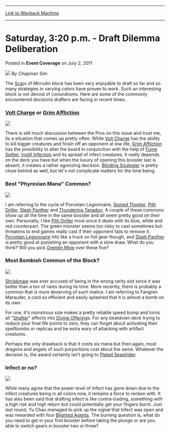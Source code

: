 
---
[Link to Wayback Machine](https://web.archive.org/web/20220127093910/https://magic.wizards.com/en/articles/archive/event-coverage/saturday-320-pm-draft-dilemma-deliberation-2014-12-05)

[_metadata_:author]:- "Chapman Sim"
[_metadata_:description]:- "The [autocard]Scar[/autocard]s of Mirrodin block has been very enjoyable to draft so far and so many strategies in varying colors have proven to work. Such an interesting block is not devoid of conundrums. Here are some of the commonly encountered decisions drafters are facing in recent times. [autocard]Volt Charge[/autocard] or [autocard]Grim Affliction[/autocard] [card]Volt"
[_metadata_:generator]:- "Drupal 7 (http://drupal.org)"
[_metadata_:node]:- "315680"
[_metadata_:path_date]:- "2014-12-05"
[_metadata_:publish_date]:- "2011-07-02"
[_metadata_:source]:- "div-main-content"
[_metadata_:title]:- "Saturday, 3:20 p.m. - Draft Dilemma Deliberation"
[_metadata_:wayback_capture_timestamp]:- "2022-01-27 09:39:10"
[_metadata_:wayback_raw_url]:- "https://web.archive.org/web/20220127093910id_/https://magic.wizards.com/en/articles/archive/event-coverage/saturday-320-pm-draft-dilemma-deliberation-2014-12-05"
[_metadata_:wayback_url]:- "https://magic.wizards.com/en/articles/archive/event-coverage/saturday-320-pm-draft-dilemma-deliberation-2014-12-05"
---


Saturday, 3:20 p.m. - Draft Dilemma Deliberation
================================================



 Posted in **Event Coverage**
 on July 2, 2011 






![](https://media.magic.wizards.com/styles/auth_small/public/images/person/chapman.jpg)
By Chapman Sim











The [Scar](https://gatherer.wizards.com/Pages/Card/Details.aspx?name=Scar)s of Mirrodin block has been very enjoyable to draft so far and so many strategies in varying colors have proven to work. Such an interesting block is not devoid of conundrums. Here are some of the commonly encountered decisions drafters are facing in recent times.


### [Volt Charge](https://gatherer.wizards.com/Pages/Card/Details.aspx?name=Volt%C2%A0Charge) or [Grim Affliction](https://gatherer.wizards.com/Pages/Card/Details.aspx?name=Grim%C2%A0Affliction)



[![](https://gatherer.wizards.com/Handlers/Image.ashx?type=card&name=Volt+Charge)](https://gatherer.wizards.com/Pages/Card/Details.aspx?name=Volt+Charge)

There is still much discussion between the Pros on this issue and trust me, its a situation that comes up pretty often. While [Volt Charge](https://gatherer.wizards.com/Pages/Card/Details.aspx?name=Volt+Charge) has the ability to kill bigger creatures and finish off an opponent at low life, [Grim Affliction](https://gatherer.wizards.com/Pages/Card/Details.aspx?name=Grim+Affliction) has the possibility to alter the board in conjunction with the help of [Fume Spitter](https://gatherer.wizards.com/Pages/Card/Details.aspx?name=Fume+Spitter), [Instill Infection](https://gatherer.wizards.com/Pages/Card/Details.aspx?name=Instill+Infection) and its spread of infect creatures. It really depends on the deck you have but when the luxury of opening this booster last is absent, it creates a rather agonizing decision. [Blinding Souleater](https://gatherer.wizards.com/Pages/Card/Details.aspx?name=Blinding+Souleater) is pretty close behind as well, but let's not complicate matters for the time being.


### Best "Phyrexian Mana" Common?



[![](https://gatherer.wizards.com/Handlers/Image.ashx?type=card&name=Porcelain+Legionnaire)](https://gatherer.wizards.com/Pages/Card/Details.aspx?name=Porcelain+Legionnaire)

I am referring to the cycle of Porcelain Legionnaire, [Spined Thopter](https://gatherer.wizards.com/Pages/Card/Details.aspx?name=Spined+Thopter), [Pith Driller](https://gatherer.wizards.com/Pages/Card/Details.aspx?name=Pith+Driller), [Slash Panther](https://gatherer.wizards.com/Pages/Card/Details.aspx?name=Slash+Panther) and [Thundering Tanadon](https://gatherer.wizards.com/Pages/Card/Details.aspx?name=Thundering+Tanadon). A couple of these commons show up all the time in the same booster and all seem pretty good on their own. Personally, I like [Pith Driller](https://gatherer.wizards.com/Pages/Card/Details.aspx?name=Pith+Driller) most since it deals with its blue, white and red counterpart. The green monster seems too risky to cast sometimes but threatens to end games really cast if their opponent fails to remove it. [Porcelain Legionnaire](https://gatherer.wizards.com/Pages/Card/Details.aspx?name=Porcelain+Legionnaire) hits like a truck on full gear though, and [Slash Panther](https://gatherer.wizards.com/Pages/Card/Details.aspx?name=Slash+Panther) is pretty good at punishing an opponent with a slow draw. What do you think? Will you pick [Gremlin Mine](https://gatherer.wizards.com/Pages/Card/Details.aspx?name=Gremlin+Mine) over these five?


### Most Bombish Common of the Block?



[![](https://gatherer.wizards.com/Handlers/Image.ashx?type=card&name=Fangren+Marauder)](https://gatherer.wizards.com/Pages/Card/Details.aspx?name=Fangren+Marauder)

[Shriekmaw](https://gatherer.wizards.com/Pages/Card/Details.aspx?name=Shriekmaw) was ever accused of being in the wrong rarity slot since it was better than a ton of rares during its time. More recently, there is probably a common that is more deserving of such malice. I am referring to Fangren Marauder, a card so efficient and easily splashed that it is almost a bomb on its own.


For one, it's monstrous size makes a pretty reliable speed bump and turns all "[Shatter](https://gatherer.wizards.com/Pages/Card/Details.aspx?name=Shatter)" effects into [Divine Offering](https://gatherer.wizards.com/Pages/Card/Details.aspx?name=Divine+Offering)s. For any beatdown deck trying to reduce your final life points to zero, they can forget about activating their spellbombs or replicas and be extra wary of attacking with artifact creatures.


Perhaps the only drawback is that it costs six mana but then again, most dragons and angels of such porportions cost about the same. Whatever the decision is, the award certainly isn't going to [Plated Seastrider](https://gatherer.wizards.com/Pages/Card/Details.aspx?name=Plated+Seastrider).


### Infect or no?



[![](https://gatherer.wizards.com/Handlers/Image.ashx?type=card&name=Plague+Stinger)](https://gatherer.wizards.com/Pages/Card/Details.aspx?name=Plague+Stinger)

While many agree that the power level of infect has gone down due to the infect creatures being in all colors now, it remains a force to reckon with. It has also been said that drafting infect is like contra-trading, something with a high risk and high return but could potentially get your fingers burnt. Just last round, Yu Chao managed to pick up the signal that Infect was open and was rewarded with four [Blighted Agents](https://gatherer.wizards.com/Pages/Card/Details.aspx?name=Blighted+Agents). The burning question is, what do you need to get in your first booster before taking the plunge or are you able to switch gears in booster two or three?







